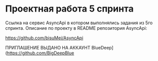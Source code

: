 # Проектная работа 5 спринта

Ссылка на сервис AsyncApi в котором выполнялись задания из 5го спринта. Описание по проекту в README репозитория AsyncApi:

https://github.com/bisuMei/AsyncApi

ПРИГЛАШЕНИЕ ВЫДАНО НА АККАУНТ BlueDeep](https://github.com/BigDeepBlue

